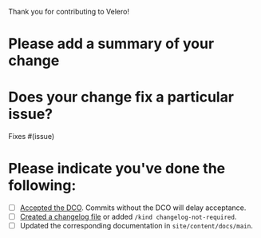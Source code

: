 Thank you for contributing to Velero!

# Please add a summary of your change

# Does your change fix a particular issue?

Fixes #(issue)

# Please indicate you've done the following:

- [ ] [Accepted the DCO](https://velero.io/docs/v1.5/code-standards/#dco-sign-off). Commits without the DCO will delay acceptance.
- [ ] [Created a changelog file](https://velero.io/docs/v1.5/code-standards/#adding-a-changelog) or added `/kind changelog-not-required`.
- [ ] Updated the corresponding documentation in `site/content/docs/main`.
